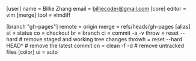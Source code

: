 [user]
	name = Billie Zhang
	email = billiecoder@gmail.com
[core]
	editor = vim
[merge]
	tool = vimdiff

[branch "gh-pages"]
    remote = origin
    merge = refs/heads/gh-pages
[alias]
    st = status
    co = checkout
    br = branch
    ci = commit -a -v 
    throw = reset --hard # remove staged and working tree changes
    throwh = reset --hard HEAD^ # remove the latest commit 
    cn = clean -f -d     # remove untracked files
[color]
    ui = auto
